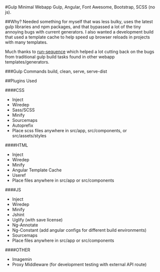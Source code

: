 #Gulp Minimal Webapp
Gulp, Angular, Font Awesome, Bootstrap, SCSS (no js).

##Why?
Needed something for myself that was less bulky, uses the latest gulp libraries and npm packages, and that bypassed a lot of the tiny annoying bugs with current generators. I also wanted a development build that used a template cache to help speed up browser reloads in projects with many templates.

Much thanks to [run-sequence](https://www.npmjs.com/package/run-sequence) which helped a lot cutting back on the bugs from traditional gulp build tasks found in other webapp templates/generators.

###Gulp Commands
build, clean, serve, serve-dist

##Plugins Used

####CSS
- Inject
- Wiredep
- Sass/SCSS
- Minify
- Sourcemaps
- Autoprefix
- Place scss files anywhere in src/app, src/components, or src/assets/styles

####HTML
- Inject
- Wiredep
- Minify
- Angular Template Cache
- Useref
- Place files anywhere in src/app or src/components

####JS
- Inject
- Wiredep
- Minify
- Jshint
- Uglify (with save license)
- Ng-Annotate
- Ng-Constant (add angular configs for different build environments)
- Sourcemaps
- Place files anywhere in src/app or src/components

####OTHER
- Imagemin
- Proxy Middleware (for development testing with external API route)
